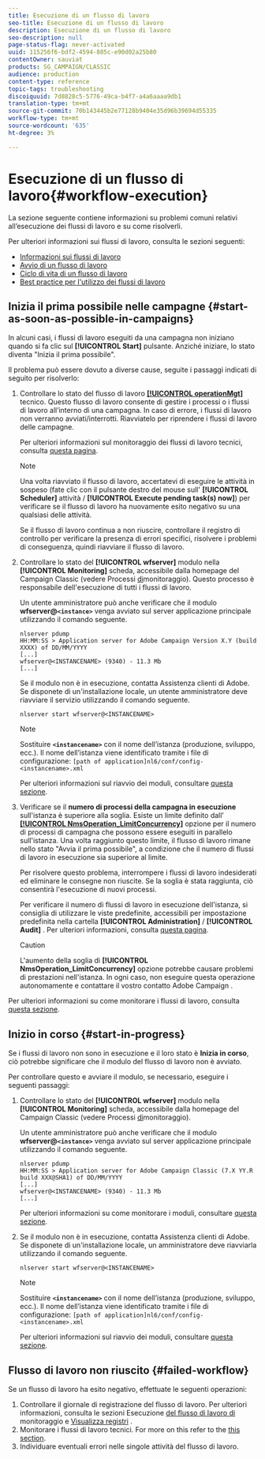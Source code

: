 ```yaml
---
title: Esecuzione di un flusso di lavoro
seo-title: Esecuzione di un flusso di lavoro
description: Esecuzione di un flusso di lavoro
seo-description: null
page-status-flag: never-activated
uuid: 115256f6-bdf2-4594-885c-e90d02a25b80
contentOwner: sauviat
products: SG_CAMPAIGN/CLASSIC
audience: production
content-type: reference
topic-tags: troubleshooting
discoiquuid: 7d8828c5-5776-49ca-b4f7-a4a6aaaa9db1
translation-type: tm+mt
source-git-commit: 70b143445b2e77128b9404e35d96b39694d55335
workflow-type: tm+mt
source-wordcount: '635'
ht-degree: 3%

---
```



# Esecuzione di un flusso di lavoro{#workflow-execution}

La sezione seguente contiene informazioni su problemi comuni relativi all’esecuzione dei flussi di lavoro e su come risolverli.

Per ulteriori informazioni sui flussi di lavoro, consulta le sezioni seguenti:

* [Informazioni sui flussi di lavoro](../../workflow/using/about-workflows.md)
* [Avvio di un flusso di lavoro](../../workflow/using/starting-a-workflow.md)
* [Ciclo di vita di un flusso di lavoro](../../workflow/using/workflow-life-cycle.md)
* [Best practice per l&#39;utilizzo dei flussi di lavoro](../../workflow/using/workflow-best-practices.md)

## Inizia il prima possibile nelle campagne {#start-as-soon-as-possible-in-campaigns}

In alcuni casi, i flussi di lavoro eseguiti da una campagna non iniziano quando si fa clic sul **[!UICONTROL Start]** pulsante. Anziché iniziare, lo stato diventa &quot;Inizia il prima possibile&quot;.

Il problema può essere dovuto a diverse cause, seguite i passaggi indicati di seguito per risolverlo:

1. Controllare lo stato del flusso di lavoro [**[!UICONTROL operationMgt]**](../../workflow/using/campaign.md) tecnico. Questo flusso di lavoro consente di gestire i processi o i flussi di lavoro all’interno di una campagna. In caso di errore, i flussi di lavoro non verranno avviati/interrotti. Riavviatelo per riprendere i flussi di lavoro delle campagne.

   Per ulteriori informazioni sul monitoraggio dei flussi di lavoro tecnici, consulta [questa pagina](../../workflow/using/monitoring-technical-workflows.md).

   >[!NOTE]
   >
   >Una volta riavviato il flusso di lavoro, accertatevi di eseguire le attività in sospeso (fate clic con il pulsante destro del mouse sull&#39; **[!UICONTROL Scheduler]** attività / **[!UICONTROL Execute pending task(s) now]**) per verificare se il flusso di lavoro ha nuovamente esito negativo su una qualsiasi delle attività.

   Se il flusso di lavoro continua a non riuscire, controllare il registro di controllo per verificare la presenza di errori specifici, risolvere i problemi di conseguenza, quindi riavviare il flusso di lavoro.

1. Controllare lo stato del **[!UICONTROL wfserver]** modulo nella **[!UICONTROL Monitoring]** scheda, accessibile dalla homepage del Campaign Classic (vedere Processi [di](../../production/using/monitoring-processes.md)monitoraggio). Questo processo è responsabile dell&#39;esecuzione di tutti i flussi di lavoro.

   Un utente amministratore può anche verificare che il modulo **wfserver@`<instance>`** venga avviato sul server applicazione principale utilizzando il comando seguente.

   ```
   nlserver pdump
   HH:MM:SS > Application server for Adobe Campaign Version X.Y (build XXXX) of DD/MM/YYYY
   [...]
   wfserver@<INSTANCENAME> (9340) - 11.3 Mb
   [...]
   ```

   Se il modulo non è in esecuzione, contatta  Assistenza clienti di Adobe. Se disponete di un&#39;installazione locale, un utente amministratore deve riavviare il servizio utilizzando il comando seguente.

   ```
   nlserver start wfserver@<INSTANCENAME>
   ```

   >[!NOTE]
   >
   >Sostituire **`<instancename>`** con il nome dell’istanza (produzione, sviluppo, ecc.). Il nome dell’istanza viene identificato tramite i file di configurazione:
   >`[path of application]nl6/conf/config-<instancename>.xml`

   Per ulteriori informazioni sul riavvio dei moduli, consultare [questa sezione](../../production/using/usual-commands.md#module-launch-commands).

1. Verificare se il **numero di processi della campagna in esecuzione** sull&#39;istanza è superiore alla soglia. Esiste un limite definito dall&#39; [**[!UICONTROL NmsOperation_LimitConcurrency]**](../../installation/using/configuring-campaign-options.md#campaign-e-workflow-management) opzione per il numero di processi di campagna che possono essere eseguiti in parallelo sull&#39;istanza. Una volta raggiunto questo limite, il flusso di lavoro rimane nello stato &quot;Avvia il prima possibile&quot;, a condizione che il numero di flussi di lavoro in esecuzione sia superiore al limite.

   Per risolvere questo problema, interrompere i flussi di lavoro indesiderati ed eliminare le consegne non riuscite. Se la soglia è stata raggiunta, ciò consentirà l&#39;esecuzione di nuovi processi.

   Per verificare il numero di flussi di lavoro in esecuzione dell&#39;istanza, si consiglia di utilizzare le viste predefinite, accessibili per impostazione predefinita nella cartella **[!UICONTROL Administration]** / **[!UICONTROL Audit]** . Per ulteriori informazioni, consulta [questa pagina](../../workflow/using/monitoring-workflow-execution.md#filtering-workflows-status).

   >[!CAUTION]
   >
   >L&#39;aumento della soglia di **[!UICONTROL NmsOperation_LimitConcurrency]** opzione potrebbe causare problemi di prestazioni nell&#39;istanza. In ogni caso, non eseguire questa operazione autonomamente e contattare il vostro contatto Adobe Campaign .

Per ulteriori informazioni su come monitorare i flussi di lavoro, consulta [questa sezione](../../workflow/using/monitoring-workflow-execution.md).

## Inizio in corso {#start-in-progress}

Se i flussi di lavoro non sono in esecuzione e il loro stato è **Inizia in corso**, ciò potrebbe significare che il modulo del flusso di lavoro non è avviato.

Per controllare questo e avviare il modulo, se necessario, eseguire i seguenti passaggi:

1. Controllare lo stato del **[!UICONTROL wfserver]** modulo nella **[!UICONTROL Monitoring]** scheda, accessibile dalla homepage del Campaign Classic (vedere Processi [di](../../production/using/monitoring-processes.md)monitoraggio).

   Un utente amministratore può anche verificare che il modulo **wfserver@`<instance>`** venga avviato sul server applicazione principale utilizzando il comando seguente.

   ```
   nlserver pdump
   HH:MM:SS > Application server for Adobe Campaign Classic (7.X YY.R build XXX@SHA1) of DD/MM/YYYY
   [...]
   wfserver@<INSTANCENAME> (9340) - 11.3 Mb
   [...]
   ```

   Per ulteriori informazioni su come monitorare i moduli, consultare [questa sezione](../../production/using/usual-commands.md#monitoring-commands-).

1. Se il modulo non è in esecuzione, contatta  Assistenza clienti di Adobe. Se disponete di un&#39;installazione locale, un amministratore deve riavviarla utilizzando il comando seguente.

   ```
   nlserver start wfserver@<INSTANCENAME>
   ```

   >[!NOTE]
   >
   >Sostituire **`<instancename>`** con il nome dell’istanza (produzione, sviluppo, ecc.). Il nome dell’istanza viene identificato tramite i file di configurazione:
   >`[path of application]nl6/conf/config-<instancename>.xml`

   Per ulteriori informazioni sul riavvio dei moduli, consultare [questa sezione](../../production/using/usual-commands.md#module-launch-commands).

## Flusso di lavoro non riuscito {#failed-workflow}

Se un flusso di lavoro ha esito negativo, effettuate le seguenti operazioni:

1. Controllare il giornale di registrazione del flusso di lavoro. Per ulteriori informazioni, consulta le sezioni Esecuzione [del flusso di lavoro di](../../workflow/using/monitoring-workflow-execution.md) monitoraggio e [Visualizza registri](../../workflow/using/monitoring-workflow-execution.md#displaying-logs) .
1. Monitorare i flussi di lavoro tecnici. For more on this refer to the [this section](../../workflow/using/monitoring-technical-workflows.md).
1. Individuare eventuali errori nelle singole attività del flusso di lavoro.
